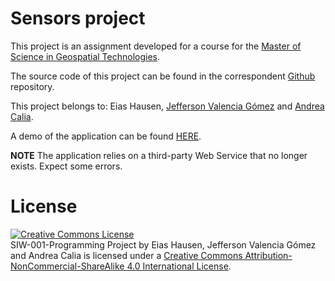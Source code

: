 Sensors project
===================

This project is an assignment developed for a course for the <a href="http://mastergeotech.info/" alt="Master's web page">Master of Science in Geospatial Technologies</a>.

The source code of this project can be found in the correspondent <a href="https://github.com/andreacalia/sensors">Github</a> repository.

This project belongs to: Eias Hausen, <a href="http://co.linkedin.com/pub/jefferson-valencia-g%C3%B3mez/27/ba8/402" alt="Jefferson Valencia Gómez profile">Jefferson Valencia Gómez</a> and <a href="http://andreacalia.github.io/" alt="Andrea Calia's home">Andrea Calia</a>.

A demo of the application can be found <a href="http://andreacalia.github.io/Sensors/">HERE</a>.

**NOTE** The application relies on a third-party Web Service that no longer exists. Expect some errors.

License
===================
<a rel="license" href="http://creativecommons.org/licenses/by-nc-sa/4.0/"><img alt="Creative Commons License" style="border-width:0" src="https://i.creativecommons.org/l/by-nc-sa/4.0/88x31.png" /></a><br /><span xmlns:dct="http://purl.org/dc/terms/" property="dct:title">SIW-001-Programming Project</span> by <span xmlns:cc="http://creativecommons.org/ns#" property="cc:attributionName">Eias Hausen, Jefferson Valencia Gómez and Andrea Calia</span> is licensed under a <a rel="license" href="http://creativecommons.org/licenses/by-nc-sa/4.0/">Creative Commons Attribution-NonCommercial-ShareAlike 4.0 International License</a>.
